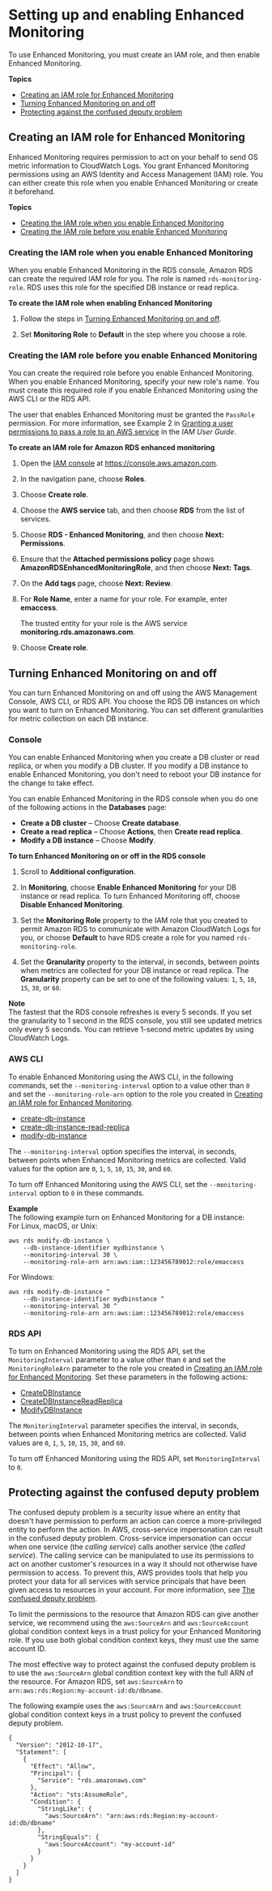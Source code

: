 # Setting up and enabling Enhanced Monitoring<a name="USER_Monitoring.OS.Enabling"></a>

To use Enhanced Monitoring, you must create an IAM role, and then enable Enhanced Monitoring\.

**Topics**
+ [Creating an IAM role for Enhanced Monitoring](#USER_Monitoring.OS.Enabling.Prerequisites)
+ [Turning Enhanced Monitoring on and off](#USER_Monitoring.OS.Enabling.Procedure)
+ [Protecting against the confused deputy problem](#USER_Monitoring.OS.confused-deputy)

## Creating an IAM role for Enhanced Monitoring<a name="USER_Monitoring.OS.Enabling.Prerequisites"></a>

Enhanced Monitoring requires permission to act on your behalf to send OS metric information to CloudWatch Logs\. You grant Enhanced Monitoring permissions using an AWS Identity and Access Management \(IAM\) role\. You can either create this role when you enable Enhanced Monitoring or create it beforehand\.

**Topics**
+ [Creating the IAM role when you enable Enhanced Monitoring](#USER_Monitoring.OS.Enabling.Prerequisites.creating-role-automatically)
+ [Creating the IAM role before you enable Enhanced Monitoring](#USER_Monitoring.OS.Enabling.Prerequisites.creating-role-manually)

### Creating the IAM role when you enable Enhanced Monitoring<a name="USER_Monitoring.OS.Enabling.Prerequisites.creating-role-automatically"></a>

When you enable Enhanced Monitoring in the RDS console, Amazon RDS can create the required IAM role for you\. The role is named `rds-monitoring-role`\. RDS uses this role for the specified DB instance or read replica\.

**To create the IAM role when enabling Enhanced Monitoring**

1. Follow the steps in [Turning Enhanced Monitoring on and off](#USER_Monitoring.OS.Enabling.Procedure)\.

1. Set **Monitoring Role** to **Default** in the step where you choose a role\.

### Creating the IAM role before you enable Enhanced Monitoring<a name="USER_Monitoring.OS.Enabling.Prerequisites.creating-role-manually"></a>

You can create the required role before you enable Enhanced Monitoring\. When you enable Enhanced Monitoring, specify your new role's name\. You must create this required role if you enable Enhanced Monitoring using the AWS CLI or the RDS API\.

The user that enables Enhanced Monitoring must be granted the `PassRole` permission\. For more information, see Example 2 in [Granting a user permissions to pass a role to an AWS service](https://docs.aws.amazon.com/IAM/latest/UserGuide/id_roles_use_passrole.html) in the *IAM User Guide*\.<a name="USER_Monitoring.OS.IAMRole"></a>

**To create an IAM role for Amazon RDS enhanced monitoring**

1. Open the [IAM console](https://console.aws.amazon.com/iam/home?#home) at [https://console\.aws\.amazon\.com](https://console.aws.amazon.com/)\.

1. In the navigation pane, choose **Roles**\.

1. Choose **Create role**\.

1. Choose the **AWS service** tab, and then choose **RDS** from the list of services\.

1. Choose **RDS \- Enhanced Monitoring**, and then choose **Next: Permissions**\.

1. Ensure that the **Attached permissions policy** page shows **AmazonRDSEnhancedMonitoringRole**, and then choose **Next: Tags**\.

1. On the **Add tags** page, choose **Next: Review**\.

1. For **Role Name**, enter a name for your role\. For example, enter **emaccess**\.

   The trusted entity for your role is the AWS service **monitoring\.rds\.amazonaws\.com**\.

1. Choose **Create role**\.

## Turning Enhanced Monitoring on and off<a name="USER_Monitoring.OS.Enabling.Procedure"></a>

You can turn Enhanced Monitoring on and off using the AWS Management Console, AWS CLI, or RDS API\. You choose the RDS DB instances on which you want to turn on Enhanced Monitoring\. You can set different granularities for metric collection on each DB instance\.

### Console<a name="USER_Monitoring.OS.Enabling.Procedure.Console"></a>

You can enable Enhanced Monitoring when you create a DB cluster or read replica, or when you modify a DB cluster\. If you modify a DB instance to enable Enhanced Monitoring, you don't need to reboot your DB instance for the change to take effect\. 

You can enable Enhanced Monitoring in the RDS console when you do one of the following actions in the **Databases** page: 
+ **Create a DB cluster** – Choose **Create database**\.
+ **Create a read replica** – Choose **Actions**, then **Create read replica**\.
+ **Modify a DB instance** – Choose **Modify**\.

**To turn Enhanced Monitoring on or off in the RDS console**

1. Scroll to **Additional configuration**\.

1. In **Monitoring**, choose **Enable Enhanced Monitoring** for your DB instance or read replica\. To turn Enhanced Monitoring off, choose **Disable Enhanced Monitoring**\.

1. Set the **Monitoring Role** property to the IAM role that you created to permit Amazon RDS to communicate with Amazon CloudWatch Logs for you, or choose **Default** to have RDS create a role for you named `rds-monitoring-role`\.

1. Set the **Granularity** property to the interval, in seconds, between points when metrics are collected for your DB instance or read replica\. The **Granularity** property can be set to one of the following values: `1`, `5`, `10`, `15`, `30`, or `60`\.

**Note**  
The fastest that the RDS console refreshes is every 5 seconds\. If you set the granularity to 1 second in the RDS console, you still see updated metrics only every 5 seconds\. You can retrieve 1\-second metric updates by using CloudWatch Logs\.

### AWS CLI<a name="USER_Monitoring.OS.Enabling.Procedure.CLI"></a>

To enable Enhanced Monitoring using the AWS CLI, in the following commands, set the `--monitoring-interval` option to a value other than `0` and set the `--monitoring-role-arn` option to the role you created in [Creating an IAM role for Enhanced Monitoring](#USER_Monitoring.OS.Enabling.Prerequisites)\.
+ [create\-db\-instance](https://docs.aws.amazon.com/cli/latest/reference/rds/create-db-instance.html)
+ [create\-db\-instance\-read\-replica](https://docs.aws.amazon.com/cli/latest/reference/rds/create-db-instance-read-replica.html)
+ [modify\-db\-instance](https://docs.aws.amazon.com/cli/latest/reference/rds/modify-db-instance.html)

The `--monitoring-interval` option specifies the interval, in seconds, between points when Enhanced Monitoring metrics are collected\. Valid values for the option are `0`, `1`, `5`, `10`, `15`, `30`, and `60`\.

To turn off Enhanced Monitoring using the AWS CLI, set the `--monitoring-interval` option to `0` in these commands\.

**Example**  
The following example turn on Enhanced Monitoring for a DB instance:  
For Linux, macOS, or Unix:  

```
aws rds modify-db-instance \
    --db-instance-identifier mydbinstance \
    --monitoring-interval 30 \
    --monitoring-role-arn arn:aws:iam::123456789012:role/emaccess
```
For Windows:  

```
aws rds modify-db-instance ^
    --db-instance-identifier mydbinstance ^
    --monitoring-interval 30 ^
    --monitoring-role-arn arn:aws:iam::123456789012:role/emaccess
```

### RDS API<a name="USER_Monitoring.OS.Enabling.Procedure.API"></a>

To turn on Enhanced Monitoring using the RDS API, set the `MonitoringInterval` parameter to a value other than `0` and set the `MonitoringRoleArn` parameter to the role you created in [Creating an IAM role for Enhanced Monitoring](#USER_Monitoring.OS.Enabling.Prerequisites)\. Set these parameters in the following actions:
+ [CreateDBInstance](https://docs.aws.amazon.com/AmazonRDS/latest/APIReference/API_CreateDBInstance.html)
+ [CreateDBInstanceReadReplica](https://docs.aws.amazon.com/AmazonRDS/latest/APIReference/API_CreateDBInstanceReadReplica.html)
+ [ModifyDBInstance](https://docs.aws.amazon.com/AmazonRDS/latest/APIReference/API_ModifyDBInstance.html)

The `MonitoringInterval` parameter specifies the interval, in seconds, between points when Enhanced Monitoring metrics are collected\. Valid values are `0`, `1`, `5`, `10`, `15`, `30`, and `60`\.

To turn off Enhanced Monitoring using the RDS API, set `MonitoringInterval` to `0`\.

## Protecting against the confused deputy problem<a name="USER_Monitoring.OS.confused-deputy"></a>

The confused deputy problem is a security issue where an entity that doesn't have permission to perform an action can coerce a more\-privileged entity to perform the action\. In AWS, cross\-service impersonation can result in the confused deputy problem\. Cross\-service impersonation can occur when one service \(the *calling service*\) calls another service \(the *called service*\)\. The calling service can be manipulated to use its permissions to act on another customer's resources in a way it should not otherwise have permission to access\. To prevent this, AWS provides tools that help you protect your data for all services with service principals that have been given access to resources in your account\. For more information, see [The confused deputy problem](https://docs.aws.amazon.com/IAM/latest/UserGuide/confused-deputy.html)\.

To limit the permissions to the resource that Amazon RDS can give another service, we recommend using the `aws:SourceArn` and `aws:SourceAccount` global condition context keys in a trust policy for your Enhanced Monitoring role\. If you use both global condition context keys, they must use the same account ID\.

The most effective way to protect against the confused deputy problem is to use the `aws:SourceArn` global condition context key with the full ARN of the resource\. For Amazon RDS, set `aws:SourceArn` to `arn:aws:rds:Region:my-account-id:db/dbname`\.

The following example uses the `aws:SourceArn` and `aws:SourceAccount` global condition context keys in a trust policy to prevent the confused deputy problem\.

```
{
  "Version": "2012-10-17",
  "Statement": [
    {
      "Effect": "Allow",
      "Principal": {
        "Service": "rds.amazonaws.com"
      },
      "Action": "sts:AssumeRole",
      "Condition": {
        "StringLike": {
          "aws:SourceArn": "arn:aws:rds:Region:my-account-id:db/dbname"
        },
        "StringEquals": {
          "aws:SourceAccount": "my-account-id"
        }
      }
    }
  ]
}
```